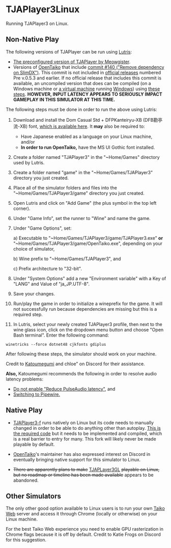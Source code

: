 # TJAPlayer3Linux
Running TJAPlayer3 on Linux.

## Non-Native Play

The following versions of TJAPlayer can be run using [Lutris](https://lutris.net/):

- [The preconfigured version of TJAPlayer by Meowgister](https://tjadataba.se/tjap/).
- Versions of [OpenTaiko](https://github.com/0auBSQ/OpenTaiko/blob/main/README-EN.md) that include [commit #140 ("Remove dependency on SlimDX")](https://github.com/0auBSQ/OpenTaiko/commit/c6d1b8f443cb6c82bf1df5d1140040fdcc32b2de). This commit is not included in [official releases](https://github.com/0auBSQ/OpenTaiko/releases) numbered Pre v.0.5.3 and earlier. If no official release that includes this commit is available, an uncompiled version that does can be compiled (on a Windows machine or [a virtual machine](https://www.virtualbox.org/) running [Windows](https://developer.microsoft.com/en-us/microsoft-edge/tools/vms/)) using [these steps](https://github.com/l1m0n3/OpenTaiko/wiki/How-to-build-OpenTaiko-without-using-Visual-Studio-%28on-Windows%29). **HOWEVER, INPUT LATENCY APPEARS TO SERIOUSLY IMPACT GAMEPLAY IN THIS SIMULATOR AT THIS TIME.**

The following steps must be done in order to run the above using Lutris:

1. Download and install the Dom Casual Std + DFPKanteiryu-XB (DFB勘亭流-XB) font, [which is available here](https://tjadataba.se/). It **may** also be required to:
     - Have Japanese enabled as a language on your Linux machine, and/or
     - **In order to run OpenTaiko,** have the MS UI Gothic font installed.

2. Create a folder named "TJAPlayer3" in the "\~Home/Games" directory used by Lutris.

3. Create a folder named "game" in the "\~Home/Games/TJAPlayer3" directory you just created.

4. Place all of the simulator folders and files into the "\~Home/Games/TJAPlayer3/game" directory you just created.

5. Open Lutris and click on "Add Game" (the plus symbol in the top left corner).

8. Under "Game Info", set the runner to "Wine" and name the game.

9. Under "Game Options", set:

      a) Executable to "\~Home/Games/TJAPlayer3/game/TJAPlayer3.exe" **or** "\~Home/Games/TJAPlayer3/game/OpenTaiko.exe", depending on your choice of simulator,

      b) Wine prefix to "\~Home/Games/TJAPlayer3", and

      c) Prefix architecture to "32-bit".

10. Under "System Options" add a new "Environment variable" with a Key of "LANG" and Value of "ja\_JP.UTF-8".

11. Save your changes.

12. Run/play the game in order to initialize a wineprefix for the game. It will not successfully run because dependencies are missing but this is a required step.

13. In Lutris, select your newly created TJAPlayer3 profile, then next to the wine glass icon, click on the dropdown menu button and choose "Open Bash terminal". Enter the following command:

```
winetricks --force dotnet48 cjkfonts gdiplus
```

After following these steps, the simulator should work on your machine.

Credit to [Katoumegumi](https://wiki.archlinux.org/title/User:Katoumegumi) and chloe" on Discord for their assistance.

**Also,** Katoumegumi recommends the following in order to resolve audio latency problems:

* [Do not enable "Reduce PulseAudio latency"](https://wiki.archlinux.org/title/User:Katoumegumi#Additional_tweaks), and
* [Switching to Pipewire.](https://wiki.archlinux.org/title/User:Katoumegumi#(Optional)_Switching_to_PipeWire)

## Native Play

* [TJAPlayer3-f](https://github.com/Mr-Ojii/TJAPlayer3-f/releases) runs natively on Linux but its code needs to manually changed in order to be able to do anything other than autoplay. [This is the required code](https://github.com/FAKEYJSNPI/TJAPlayer3-f/commit/49bb7ae2a7ad5461186a25f26240a822a602326a) but it needs to be implemented and compiled, which is a real barrier to entry for many. This fork will likely never be made playable by default.

* [OpenTaiko](https://github.com/0auBSQ/OpenTaiko/blob/main/README-EN.md)'s maintainer has also expressed interest on Discord in eventually bringing native support for this simulator to Linux.

* ~~There are apparently plans to make~~ [TJAPLayer3GL](https://discord.gg/t7dwc2Nm3a) ~~playable on Linux, but no roadmap or timeline has been made available~~ appears to be abandoned.

## Other Simulators

The only other good option available to Linux users is to run your own [Taiko Web](https://github.com/bui/taiko-web) server and access it through Chrome (locally or otherwise) on your Linux machine.

For the best Taiko Web experience you need to enable GPU rasterization in Chrome flags because it is off by default. Credit to Katie Frogs on Discord for this suggestion.
